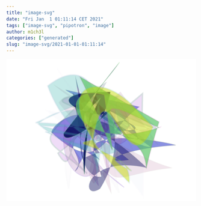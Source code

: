 ```yaml
---
title: "image-svg"
date: "Fri Jan  1 01:11:14 CET 2021"
tags: ["image-svg", "pipotron", "image"]
author: m1ch3l
categories: ["generated"]
slug: "image-svg/2021-01-01-01:11:14"
---
```


![](image.svg)
